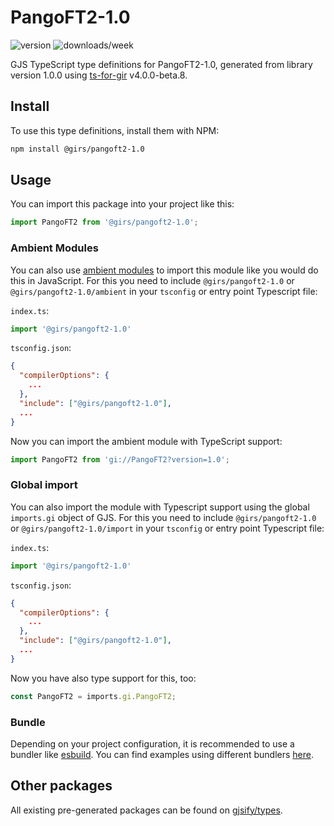 
# PangoFT2-1.0

![version](https://img.shields.io/npm/v/@girs/pangoft2-1.0)
![downloads/week](https://img.shields.io/npm/dw/@girs/pangoft2-1.0)


GJS TypeScript type definitions for PangoFT2-1.0, generated from library version 1.0.0 using [ts-for-gir](https://github.com/gjsify/ts-for-gir) v4.0.0-beta.8.


## Install

To use this type definitions, install them with NPM:
```bash
npm install @girs/pangoft2-1.0
```

## Usage

You can import this package into your project like this:
```ts
import PangoFT2 from '@girs/pangoft2-1.0';
```

### Ambient Modules

You can also use [ambient modules](https://github.com/gjsify/ts-for-gir/tree/main/packages/cli#ambient-modules) to import this module like you would do this in JavaScript.
For this you need to include `@girs/pangoft2-1.0` or `@girs/pangoft2-1.0/ambient` in your `tsconfig` or entry point Typescript file:

`index.ts`:
```ts
import '@girs/pangoft2-1.0'
```

`tsconfig.json`:
```json
{
  "compilerOptions": {
    ...
  },
  "include": ["@girs/pangoft2-1.0"],
  ...
}
```

Now you can import the ambient module with TypeScript support: 

```ts
import PangoFT2 from 'gi://PangoFT2?version=1.0';
```

### Global import

You can also import the module with Typescript support using the global `imports.gi` object of GJS.
For this you need to include `@girs/pangoft2-1.0` or `@girs/pangoft2-1.0/import` in your `tsconfig` or entry point Typescript file:

`index.ts`:
```ts
import '@girs/pangoft2-1.0'
```

`tsconfig.json`:
```json
{
  "compilerOptions": {
    ...
  },
  "include": ["@girs/pangoft2-1.0"],
  ...
}
```

Now you have also type support for this, too:

```ts
const PangoFT2 = imports.gi.PangoFT2;
```

### Bundle

Depending on your project configuration, it is recommended to use a bundler like [esbuild](https://esbuild.github.io/). You can find examples using different bundlers [here](https://github.com/gjsify/ts-for-gir/tree/main/examples).

## Other packages

All existing pre-generated packages can be found on [gjsify/types](https://github.com/gjsify/types).


